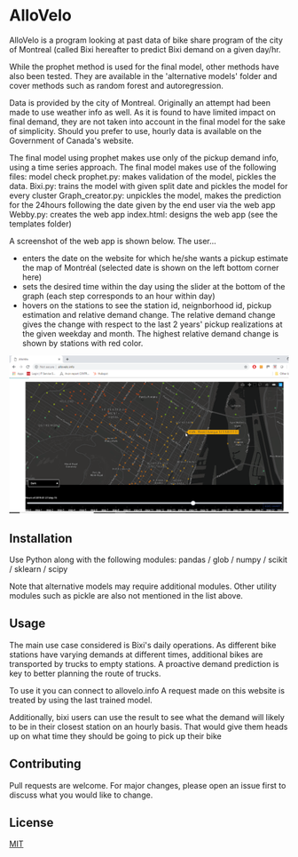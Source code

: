# AlloVelo

AlloVelo is a program looking at past data of bike share program of the city of Montreal (called Bixi hereafter to predict Bixi demand on a given day/hr. 

While the prophet method is used for the final model, other methods have also been tested. They are available  in the 'alternative models' folder and cover methods such as random forest and autoregression.

Data is provided by the city of Montreal. Originally an attempt had been made to use weather info as well. As it is found to have limited impact on final demand, they are not taken into account in the final model for the sake of simplicity. Should you prefer to use, hourly data is available on the Government of Canada's website.

The final model using prophet makes use only of the pickup demand info, using a time series approach. The final model makes use of the following files:
model check prophet.py: makes validation of the model, pickles the data.
Bixi.py: trains the model with given split date and pickles the model for every cluster
Graph_creator.py: unpickles the model, makes the prediction for the 24hours following the date given by the end user via the web app
Webby.py: creates the web app
index.html: designs the web app (see the templates folder)

A screenshot of the web app is shown below. The user...
- enters the date on the website for which he/she wants a pickup estimate the map of Montréal (selected date is shown on the left bottom corner here)
- sets the desired time within the day using the slider at the bottom of the graph (each step corresponds to an hour within day)
- hovers on the stations to see the station id, neignborhood id, pickup estimation and relative demand change.
The relative demand change gives the change with respect to the last 2 years' pickup realizations at the given weekday and month.
The highest relative demand change is shown by stations with red color.

![](2019-04-20-14-01-22.png)

## Installation

Use Python along with the following modules:
pandas / glob / numpy / scikit / sklearn / scipy

Note that alternative models may require additional modules. Other utility modules such as pickle are also not mentioned in the list above.

## Usage
The main use case considered is Bixi's daily operations. As different bike stations have varying demands at different times, additional bikes are transported by trucks to empty stations. A proactive demand prediction is key to better planning the route of trucks.

To use it you can connect to allovelo.info A request made on this website is treated by using the last trained model.

Additionally, bixi users can use the result to see what the demand will likely to be in their closest station on an hourly basis. That would give them heads up on what time they should be going to pick up their bike

## Contributing
Pull requests are welcome. For major changes, please open an issue first to discuss what you would like to change.


## License
[MIT](https://choosealicense.com/licenses/mit/)